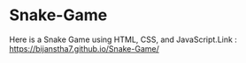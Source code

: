 # Snake-Game
Here is a Snake Game using HTML, CSS, and JavaScript.Link : https://bijanstha7.github.io/Snake-Game/
